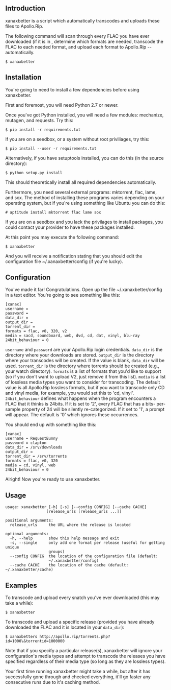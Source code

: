 Introduction
------------

xanaxbetter is a script which automatically transcodes and uploads these
files to Apollo.Rip.

The following command will scan through every FLAC you have ever
downloaded (if it is in , determine which formats are needed, transcode the FLAC to
each needed format, and upload each format to Apollo.Rip -- automatically.

    $ xanaxbetter

Installation
------------

You're going to need to install a few dependencies before using
xanaxbetter.

First and foremost, you will need Python 2.7 or newer.

Once you've got Python installed, you will need a few modules: mechanize,
mutagen, and requests. Try this:

    $ pip install -r requirements.txt

	
If you are on a seedbox, or a system without root priviliages, try this:


    $ pip install --user -r requirements.txt


Alternatively, if you have setuptools installed, you can do this (in the
source directory):

    $ python setup.py install

This should theoretically install all required dependencies
automatically.

Furthermore, you need several external programs: mktorrent, flac,
lame, and sox. The method of installing these programs varies
depending on your operating system, but if you're using something like
Ubuntu you can do this:

    # aptitude install mktorrent flac lame sox
	

If you are on a seedbox and you lack the privilages to install packages,
you could contact your provider to have these packages installed.

At this point you may execute the following command:

    $ xanaxbetter

And you will receive a notification stating that you should edit the
configuration file \~/.xanaxbetter/config (if you're lucky).

Configuration
-------------

You've made it far! Congratulations. Open up the file
\~/.xanaxbetter/config in a text editor. You're going to see something
like this:

    [xanax]
    username =
    password = 
    data_dir =
    output_dir =
    torrent_dir =
    formats = flac, v0, 320, v2
    media = sacd, soundboard, web, dvd, cd, dat, vinyl, blu-ray
    24bit_behaviour = 0

`username` and `password` are your Apollo.Rip login credentials. 
`data_dir` is the directory where your downloads are stored. 
`output_dir` is the directory where your transcodes will be created. If
the value is blank, `data_dir` will be used.
`torrent_dir` is the directory where torrents should be created (e.g.,
your watch directory). `formats` is a list of formats that you'd like to
support (so if you don't want to upload V2, just remove it from this
list).
`media` is a list of lossless media types you want to consider for
transcoding. The default value is all Apollo.Rip lossless formats, but if
you want to transcode only CD and vinyl media, for example, you would
set this to 'cd, vinyl'.
`24bit_behaviour` defines what happens when the program encounters a FLAC 
that it thinks is 24bits. If it is set to '2', every FLAC that has a bits-
per-sample property of 24 will be silently re-categorized. If it set to '1',
a prompt will appear. The default is '0' which ignores these occurrences.

You should end up with something like this:

    [xanax]
    username = RequestBunny
    password = clapton
    data_dir = /srv/downloads
    output_dir =
    torrent_dir = /srv/torrents
    formats = flac, v0, 320
    media = cd, vinyl, web
    24bit_behaviour = 0

Alright! Now you're ready to use xanaxbetter.

Usage
-----

    usage: xanaxbetter [-h] [-s] [--config CONFIG] [--cache CACHE]
                      [release_urls [release_urls ...]]

    positional arguments:
      release_urls     the URL where the release is located

    optional arguments:
      -h, --help       show this help message and exit
      -s, --single     only add one format per release (useful for getting unique
                       groups)
      --config CONFIG  the location of the configuration file (default:
                       ~/.xanaxbetter/config)
      --cache CACHE    the location of the cache (default: ~/.xanaxbetter/cache)

Examples
--------

To transcode and upload every snatch you've ever downloaded (this may
take a while):

    $ xanaxbetter

To transcode and upload a specific release (provided you have already
downloaded the FLAC and it is located in your `data_dir`):

    $ xanaxbetters http://apollo.rip/torrents.php?id=1000\&torrentid=1000000

Note that if you specify a particular release(s), xanaxbetter will
ignore your configuration's media types and attempt to transcode the
releases you have specified regardless of their media type (so long as
they are lossless types).

Your first time running xanaxbetter might take a while, but after it has
successfully gone through and checked everything, it'll go faster any
consecutive runs due to it's caching method.
